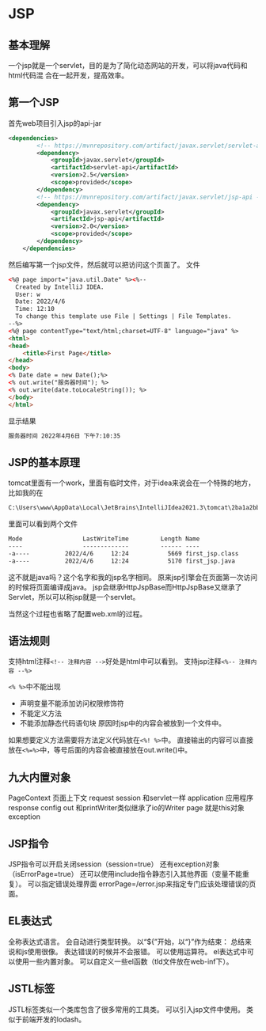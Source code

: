 # JSP

## 基本理解
一个jsp就是一个servlet，目的是为了简化动态网站的开发，可以将java代码和html代码混
合在一起开发，提高效率。

## 第一个JSP
首先web项目引入jsp的api-jar
```xml
<dependencies>
        <!-- https://mvnrepository.com/artifact/javax.servlet/servlet-api -->
        <dependency>
            <groupId>javax.servlet</groupId>
            <artifactId>servlet-api</artifactId>
            <version>2.5</version>
            <scope>provided</scope>
        </dependency>
        <!-- https://mvnrepository.com/artifact/javax.servlet/jsp-api -->
        <dependency>
            <groupId>javax.servlet</groupId>
            <artifactId>jsp-api</artifactId>
            <version>2.0</version>
            <scope>provided</scope>
        </dependency>
    </dependencies>
```

然后编写第一个jsp文件，然后就可以把访问这个页面了。
文件
```html
<%@ page import="java.util.Date" %><%--
  Created by IntelliJ IDEA.
  User: w
  Date: 2022/4/6
  Time: 12:10
  To change this template use File | Settings | File Templates.
--%>
<%@ page contentType="text/html;charset=UTF-8" language="java" %>
<html>
<head>
    <title>First Page</title>
</head>
<body>
<% Date date = new Date();%>
<% out.write("服务器时间"); %>
<% out.write(date.toLocaleString()); %>
</body>
</html>
```

显示结果
```txt
服务器时间 2022年4月6日 下午7:10:35
```


## JSP的基本原理


tomcat里面有一个work，里面有临时文件，对于idea来说会在一个特殊的地方，比如我的在
```txt
C:\Users\www\AppData\Local\JetBrains\IntelliJIdea2021.3\tomcat\2ba1a2bb-d42b-493f-8b8d-a10a6d38e665\work\Catalina\localhost\JavaWeb_war_exploded\org\apache\jsp
```
里面可以看到两个文件
```txt
Mode                 LastWriteTime         Length Name
----                 -------------         ------ ----
-a----          2022/4/6     12:24           5669 first_jsp.class
-a----          2022/4/6     12:24           5170 first_jsp.java
```
这不就是java吗？这个名字和我的jsp名字相同。
原来jsp引擎会在页面第一次访问的时候将页面编译成java。
jsp会继承HttpJspBase而HttpJspBase又继承了Servlet，所以可以称jsp就是一个servlet。

当然这个过程也省略了配置web.xml的过程。

## 语法规则
支持html注释`<!-- 注释内容 -->`好处是html中可以看到。
支持jsp注释`<%-- 注释内容 --%>`

`<% %>`中不能出现
- 声明变量不能添加访问权限修饰符
- 不能定义方法
- 不能添加静态代码语句块
原因时jsp中的内容会被放到一个文件中。

如果想要定义方法需要将方法定义代码放在`<%! %>`中。
直接输出的内容可以直接放在`<%=%>`中，等号后面的内容会被直接放在out.write()中。

## 九大内置对象
PageContext  页面上下文
request
session 和servlet一样
application 应用程序
response
config 
out 和printWriter类似继承了io的Writer
page 就是this对象
exception 

## JSP指令
JSP指令可以开启关闭session（session=true）
还有exception对象 （isErrorPage=true）
还可以使用include指令静态引入其他界面（变量不能重复）。
可以指定错误处理界面 errorPage=/error.jsp来指定专门应该处理错误的页面。

## EL表达式
全称表达式语言。
会自动进行类型转换。
以“${”开始，以“}”作为结束：
总结来说和js使用很像。
表达错误的时候并不会报错。
可以使用运算符。
el表达式中可以使用一些内置对象。
可以自定义一些el函数（tld文件放在web-inf下）。

## JSTL标签
JSTL标签类似一个类库包含了很多常用的工具类。
可以引入jsp文件中使用。
类似于前端开发的lodash。
